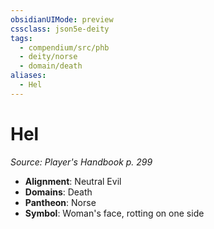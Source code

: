 ```yaml
---
obsidianUIMode: preview
cssclass: json5e-deity
tags:
  - compendium/src/phb
  - deity/norse
  - domain/death
aliases:
  - Hel
---
```

# Hel
*Source: Player's Handbook p. 299* 

- **Alignment**: Neutral Evil
- **Domains**: Death
- **Pantheon**: Norse
- **Symbol**: Woman's face, rotting on one side